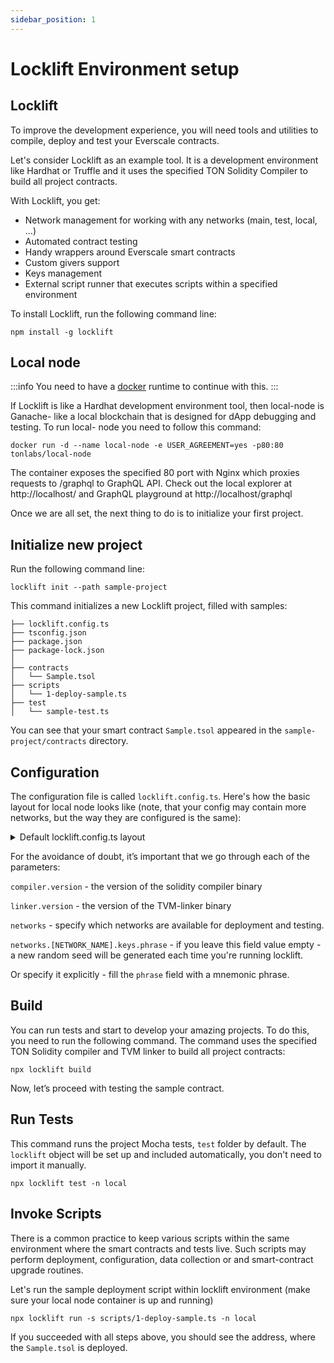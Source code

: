 ```yaml
---
sidebar_position: 1
---
```


# Locklift Environment setup


## Locklift

To improve the development experience, you will need tools and utilities to compile, deploy and test your Everscale contracts.

Let's consider Locklift as an example tool. It is a development environment like Hardhat or Truffle and it uses the specified TON Solidity Compiler to build all project contracts.

With Locklift, you get:
- Network management for working with any networks (main, test, local, ...)
- Automated contract testing
- Handy wrappers around Everscale smart contracts
- Custom givers support
- Keys management
- External script runner that executes scripts within a specified environment

To install Locklift, run the following command line:

```shell
npm install -g locklift
```

## Local node

:::info
You need to have a [docker](https://www.docker.com/) runtime to continue with this.
:::

If Locklift is like a Hardhat development environment tool, then local-node is Ganache- like a local blockchain that is designed for dApp debugging and testing. To run local- node you need to follow this command:

```shell
docker run -d --name local-node -e USER_AGREEMENT=yes -p80:80 tonlabs/local-node
```

The container exposes the specified 80 port with Nginx which proxies requests to /graphql to GraphQL API. Check out the local explorer at http://localhost/ and GraphQL playground at http://localhost/graphql


Once we are all set, the next thing to do is to initialize your first project.

## Initialize new project

Run the following command line:

```shell
locklift init --path sample-project
```

This command initializes a new Locklift project, filled with samples:

```
├── locklift.config.ts
├── tsconfig.json
├── package.json
├── package-lock.json
│
├── contracts
│   └── Sample.tsol
├── scripts
│   └── 1-deploy-sample.ts
├── test
│   └── sample-test.ts
```

You can see that your smart contract `Sample.tsol` appeared in the `sample-project/contracts` directory.

## Configuration

The configuration file is called `locklift.config.ts`. Here's how the basic layout for local node looks like (note, that your config may contain more networks, but the way they are configured is the same):

<details>
    <summary>Default locklift.config.ts layout</summary>

```typescript
import { LockliftConfig } from "locklift";
import { FactorySource } from "./build/factorySource";
declare global {
 const locklift: import("locklift").Locklift<FactorySource>;
}

const LOCAL_NETWORK_ENDPOINT = process.env.NETWORK_ENDPOINT || "http://localhost/graphql";
const DEV_NET_NETWORK_ENDPOINT = process.env.DEV_NET_NETWORK_ENDPOINT || "https://devnet-sandbox.evercloud.dev/graphql";
const VENOM_TESTNET_ENDPOINT = process.env.VENOM_TESTNET_ENDPOINT || "https://jrpc-testnet.venom.foundation/rpc";
const VENOM_TESTNET_TRACE_ENDPOINT = process.env.VENOM_TESTNET_TRACE_ENDPOINT || "https://gql-testnet.venom.foundation/graphql";
// Create your own link on https://dashboard.evercloud.dev/
const MAIN_NET_NETWORK_ENDPOINT = process.env.MAIN_NET_NETWORK_ENDPOINT || "https://mainnet.evercloud.dev/XXX/graphql";
const config: LockliftConfig = {
 compiler: {
  // Specify path to your TON-Solidity-Compiler
  // path: "/mnt/o/projects/broxus/TON-Solidity-Compiler/build/solc/solc",
  // Or specify version of compiler
  version: "0.62.0",
  // Specify config for external contracts as in example
  // externalContracts: {
  //  "node_modules/broxus-ton-tokens-contracts/build": ['TokenRoot', 'TokenWallet']
  // }
 },
 linker: {
  // Specify path to your stdlib
  // lib: "/mnt/o/projects/broxus/TON-Solidity-Compiler/lib/stdlib_sol.tvm",
  // // Specify path to your Linker
  // path: "/mnt/o/projects/broxus/TVM-linker/target/release/tvm_linker",
  // Or specify version of linker
  version: "0.15.48",
 },
 networks: {
  local: {
   // Specify connection settings for https://github.com/broxus/everscale-standalone-client/
   connection: {
    id: 1,
    group: "localnet",
    type: "graphql",
    data: {
     endpoints: [LOCAL_NETWORK_ENDPOINT],
     latencyDetectionInterval: 1000,
     local: true,
    },
   },
   // This giver is default local-node giverV2
   giver: {
    // Check if you need provide custom giver
    address: "0:ece57bcc6c530283becbbd8a3b24d3c5987cdddc3c8b7b33be6e4a6312490415",
    key: "172af540e43a524763dd53b26a066d472a97c4de37d5498170564510608250c3",
   },
   tracing: {
    endpoint: LOCAL_NETWORK_ENDPOINT,
   },
   keys: {
    // Use everdev to generate your phrase
    // !!! Never commit it in your repos !!!
    // phrase: "action inject penalty envelope rabbit element slim tornado dinner pizza off blood",
    amount: 20,
   },
  },

  // ... (configs for other networks go here)
```

</details>

For the avoidance of doubt, it’s important that we go through each of the parameters:

`compiler.version` - the version of the solidity compiler binary

`linker.version` - the version of the TVM-linker binary

`networks` - specify which networks are available for deployment and testing.

`networks.[NETWORK_NAME].keys.phrase` - if you leave this field value empty - a new random seed will be generated each time you're running locklift.

Or specify it explicitly - fill the `phrase` field with a mnemonic phrase.

## Build

You can run tests and start to develop your amazing projects. To do this, you need to run the following command. The command uses the specified TON Solidity compiler and TVM linker to build all project contracts:

```shell
npx locklift build
```

Now, let’s proceed with testing the sample contract.

## Run Tests

This command runs the project Mocha tests, `test` folder by default. The `locklift` object will be set up and included automatically, you don't need to import it manually.

```shell
npx locklift test -n local
```

## Invoke Scripts

There is a common practice to keep various scripts within the same environment where the smart contracts and tests live. Such scripts may perform deployment, configuration, data collection or and smart-contract upgrade routines.

Let's run the sample deployment script within locklift environment (make sure your local node container is up and running)

```shell
npx locklift run -s scripts/1-deploy-sample.ts -n local
```

If you succeeded with all steps above, you should see the address, where the `Sample.tsol` is deployed.
